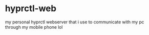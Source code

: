 # hyprctl-web
my personal hyprctl webserver that i use to communicate with my pc through my mobile phone lol

